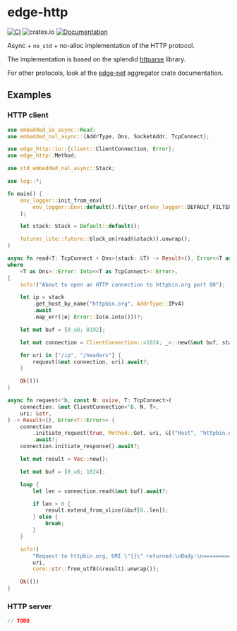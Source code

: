 # edge-http

[![CI](https://github.com/ivmarkov/edge-net/actions/workflows/ci.yml/badge.svg)](https://github.com/ivmarkov/edge-net/actions/workflows/ci.yml)
![crates.io](https://img.shields.io/crates/v/edge-net.svg)
[![Documentation](https://docs.rs/edge-net/badge.svg)](https://docs.rs/edge-net)

Async + `no_std` + no-alloc implementation of the HTTP protocol.

The implementation is based on the splendid [httparse](https://github.com/seanmonstar/httparse) library.

For other protocols, look at the [edge-net](https://github.com/ivmarkov/edge-net) aggregator crate documentation.

## Examples

### HTTP client

```rust
use embedded_io_async::Read;
use embedded_nal_async::{AddrType, Dns, SocketAddr, TcpConnect};

use edge_http::io::{client::ClientConnection, Error};
use edge_http::Method;

use std_embedded_nal_async::Stack;

use log::*;

fn main() {
    env_logger::init_from_env(
        env_logger::Env::default().filter_or(env_logger::DEFAULT_FILTER_ENV, "info"),
    );

    let stack: Stack = Default::default();

    futures_lite::future::block_on(read(&stack)).unwrap();
}

async fn read<T: TcpConnect + Dns>(stack: &T) -> Result<(), Error<<T as TcpConnect>::Error>>
where
    <T as Dns>::Error: Into<<T as TcpConnect>::Error>,
{
    info!("About to open an HTTP connection to httpbin.org port 80");

    let ip = stack
        .get_host_by_name("httpbin.org", AddrType::IPv4)
        .await
        .map_err(|e| Error::Io(e.into()))?;

    let mut buf = [0_u8; 8192];

    let mut connection = ClientConnection::<1024, _>::new(&mut buf, stack, SocketAddr::new(ip, 80));

    for uri in ["/ip", "/headers"] {
        request(&mut connection, uri).await?;
    }

    Ok(())
}

async fn request<'b, const N: usize, T: TcpConnect>(
    connection: &mut ClientConnection<'b, N, T>,
    uri: &str,
) -> Result<(), Error<T::Error>> {
    connection
        .initiate_request(true, Method::Get, uri, &[("Host", "httpbin.org")])
        .await?;
    connection.initiate_response().await?;

    let mut result = Vec::new();

    let mut buf = [0_u8; 1024];

    loop {
        let len = connection.read(&mut buf).await?;

        if len > 0 {
            result.extend_from_slice(&buf[0..len]);
        } else {
            break;
        }
    }

    info!(
        "Request to httpbin.org, URI \"{}\" returned:\nBody:\n=================\n{}\n=================\n\n\n\n",
        uri,
        core::str::from_utf8(&result).unwrap());

    Ok(())
}
```

### HTTP server

```rust
// TODO
```
